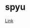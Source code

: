 # spyu
[Link](https://ato.pxeger.com/run?1=dZI_TsMwFIclRp-A0TVLI7WVuqGKcJEKIRM_U0uJHdlu1a5MFIkTsGSgiJ0JcQcOwJiT8Jw_qoNoBsf5fX6Ovye_vJU7vzK6es-MgJQxdlh7Ob2s2tfP2TlGy_liOr8hF9RCYTZAld7wXAnq_FpK0hSOwzizUOY8gzHLeXEnOGUTdotP-8WSIxcge4jTmODmPVGaJeRIrlLM64dPsNbYuOT6FBidApbre-j-0s4jmA6rEvTmQlC_goJyR9GcO3D_akuNpX-Evr8wo31DIlA_PgUSfON0_4opug6yA2aoGbej3lcYjgYLw8nTQbJobIa7PX9g1GkHO9hCRlRRGuup2zlSWqV9YzaRKocUs5nzAvuRkLC2QUl3T7qL8gs)
